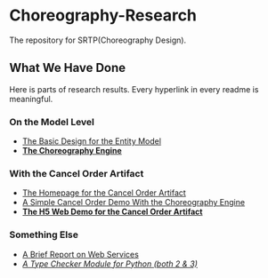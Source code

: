 # Choreography-Research
The repository for SRTP(Choreography Design).

## What We Have Done

Here is parts of research results. Every hyperlink in every readme is meaningful.

### On the Model Level

- [The Basic Design for the Entity Model](Research/Model/EntityModel.java)
- [**The Choreography Engine**](ChoreographyEngine)

### With the Cancel Order Artifact

- [The Homepage for the Cancel Order Artifact](Research/CancelOrder)
- [A Simple Cancel Order Demo With the Choreography Engine](ChoreographyEngine/test/cancel_order_demo)
- [**The H5 Web Demo for the Cancel Order Artifact**](WebDemo)

### Something Else

- [A Brief Report on Web Services](Research/Others/WebServices.md)
- [*A Type Checker Module for Python (both 2 & 3)*](ChoreographyEngine/utils/typechecker)

